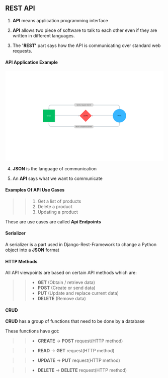 ## REST API

1. **API** means application programming interface

2. **API** allows two piece of software to talk to each other even if they are written in different languages.

3. The **'REST'** part says how the API is communicating over standard web requests.


#### API Application Example

![django-rest-api-example](rest_project/static/images/Django_api.png)


4. **JSON** is the language of communication


5. An **API** says what we want to communicate


#### Examples Of API Use Cases

>> 1. Get a list of products
>> 2. Delete a product
>> 3. Updating a product

These are use cases are called **Api Endpoints**

#### Serializer

A serializer is a part used in Django-Rest-Framework to change a Python object into a **JSON** format


#### HTTP Methods

All API viewpoints are based on certain API methods which are:

>> * **GET**  (Obtain / retrieve data)
>> * **POST**  (Create or send data)
>> * **PUT**  (Update and replace current data)
>> * **DELETE**  (Remove data)


#### CRUD

**CRUD** has a group of functions that need to be done by a database

These functions have got:

>> * **CREATE** &rarr; **POST** request(HTTP method)

>> * **READ** &rarr;   **GET** request(HTTP method)

>> * **UPDATE** &rarr; **PUT** request(HTTP method)

>> * **DELETE** &rarr; **DELETE** request(HTTP method)